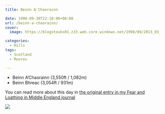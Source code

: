 ```yaml
---
title: Beinn A'Chaorainn

date: 1998-09-30T22:10:00+00:00
url: /beinn-a-chaorainn/
cover: 
  image: https://blogstouks01.z33.web.core.windows.net/1998/09/2013_03_04_22_23_01-1.jpg

categories:
  - Hills
tags:
  - Scotland
  - Munros

---
```

- Beinn A’Chaorainn (3,550ft / 1,082m)
- Beinn Bhreac (3,054ft / 931m)

You can read more about this day in [the original entry in my Fear and Loathing in Middle England journal](https://falime.iannelson.uk/docs/journal/1998-09/19980930/)

![](https://blogstouks01.z33.web.core.windows.net/2023/08/2013_03_04_22_23_01.jpg)